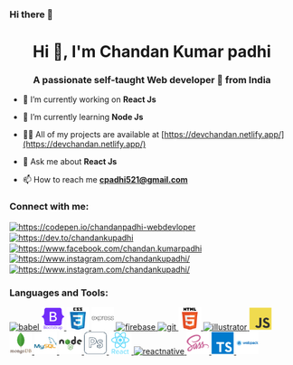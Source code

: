 ### Hi there 👋

<h1 align="center">Hi 👋, I'm Chandan Kumar padhi</h1>
<h3 align="center">A passionate self-taught Web developer 🚀 from India</h3>

- 🔭 I’m currently working on **React Js**

- 🌱 I’m currently learning **Node Js**

- 👨‍💻 All of my projects are available at [https://devchandan.netlify.app/](https://devchandan.netlify.app/)

- 💬 Ask me about **React Js**

- 📫 How to reach me **cpadhi521@gmail.com**

<h3 align="left">Connect with me:</h3>
<p align="left">
<a href="https://codepen.io/https://codepen.io/chandanpadhi-webdevloper" target="blank"><img align="center" src="https://cdn.jsdelivr.net/npm/simple-icons@3.0.1/icons/codepen.svg" alt="https://codepen.io/chandanpadhi-webdevloper" height="30" width="40" /></a>
<a href="https://dev.to/https://dev.to/chandankupadhi" target="blank"><img align="center" src="https://cdn.jsdelivr.net/npm/simple-icons@3.0.1/icons/dev-dot-to.svg" alt="https://dev.to/chandankupadhi" height="30" width="40" /></a>
<a href="https://fb.com/https://www.facebook.com/chandan.kumarpadhi" target="blank"><img align="center" src="https://cdn.jsdelivr.net/npm/simple-icons@3.0.1/icons/facebook.svg" alt="https://www.facebook.com/chandan.kumarpadhi" height="30" width="40" /></a>
<a href="https://instagram.com/https://www.instagram.com/chandankupadhi/" target="blank"><img align="center" src="https://cdn.jsdelivr.net/npm/simple-icons@3.0.1/icons/instagram.svg" alt="https://www.instagram.com/chandankupadhi/" height="30" width="40" /></a>
<a href="https://twitter.com/https://twitter.com/ChandankuPadhi" target="blank"><img align="center" src="https://cdn.jsdelivr.net/npm/simple-icons@3.0.1/icons/twitter.svg" alt="https://www.instagram.com/chandankupadhi/" height="30" width="40" /></a>
</p>

<h3 align="left">Languages and Tools:</h3>
<p align="left"> <a href="https://babeljs.io/" target="_blank"> <img src="https://www.vectorlogo.zone/logos/babeljs/babeljs-icon.svg" alt="babel" width="40" height="40"/> </a> <a href="https://getbootstrap.com" target="_blank"> <img src="https://raw.githubusercontent.com/devicons/devicon/master/icons/bootstrap/bootstrap-plain-wordmark.svg" alt="bootstrap" width="40" height="40"/> </a> <a href="https://www.w3schools.com/css/" target="_blank"> <img src="https://raw.githubusercontent.com/devicons/devicon/master/icons/css3/css3-original-wordmark.svg" alt="css3" width="40" height="40"/> </a> <a href="https://expressjs.com" target="_blank"> <img src="https://raw.githubusercontent.com/devicons/devicon/master/icons/express/express-original-wordmark.svg" alt="express" width="40" height="40"/> </a> <a href="https://firebase.google.com/" target="_blank"> <img src="https://www.vectorlogo.zone/logos/firebase/firebase-icon.svg" alt="firebase" width="40" height="40"/> </a> <a href="https://git-scm.com/" target="_blank"> <img src="https://www.vectorlogo.zone/logos/git-scm/git-scm-icon.svg" alt="git" width="40" height="40"/> </a> <a href="https://www.w3.org/html/" target="_blank"> <img src="https://raw.githubusercontent.com/devicons/devicon/master/icons/html5/html5-original-wordmark.svg" alt="html5" width="40" height="40"/> </a> <a href="https://www.adobe.com/in/products/illustrator.html" target="_blank"> <img src="https://www.vectorlogo.zone/logos/adobe_illustrator/adobe_illustrator-icon.svg" alt="illustrator" width="40" height="40"/> </a> <a href="https://developer.mozilla.org/en-US/docs/Web/JavaScript" target="_blank"> <img src="https://raw.githubusercontent.com/devicons/devicon/master/icons/javascript/javascript-original.svg" alt="javascript" width="40" height="40"/> </a> <a href="https://www.mongodb.com/" target="_blank"> <img src="https://raw.githubusercontent.com/devicons/devicon/master/icons/mongodb/mongodb-original-wordmark.svg" alt="mongodb" width="40" height="40"/> </a> <a href="https://www.mysql.com/" target="_blank"> <img src="https://raw.githubusercontent.com/devicons/devicon/master/icons/mysql/mysql-original-wordmark.svg" alt="mysql" width="40" height="40"/> </a> <a href="https://nodejs.org" target="_blank"> <img src="https://raw.githubusercontent.com/devicons/devicon/master/icons/nodejs/nodejs-original-wordmark.svg" alt="nodejs" width="40" height="40"/> </a> <a href="https://www.photoshop.com/en" target="_blank"> <img src="https://raw.githubusercontent.com/devicons/devicon/master/icons/photoshop/photoshop-line.svg" alt="photoshop" width="40" height="40"/> </a> <a href="https://reactjs.org/" target="_blank"> <img src="https://raw.githubusercontent.com/devicons/devicon/master/icons/react/react-original-wordmark.svg" alt="react" width="40" height="40"/> </a> <a href="https://reactnative.dev/" target="_blank"> <img src="https://reactnative.dev/img/header_logo.svg" alt="reactnative" width="40" height="40"/> </a> <a href="https://sass-lang.com" target="_blank"> <img src="https://raw.githubusercontent.com/devicons/devicon/master/icons/sass/sass-original.svg" alt="sass" width="40" height="40"/> </a> <a href="https://www.typescriptlang.org/" target="_blank"> <img src="https://raw.githubusercontent.com/devicons/devicon/master/icons/typescript/typescript-original.svg" alt="typescript" width="40" height="40"/> </a> <a href="https://webpack.js.org" target="_blank"> <img src="https://raw.githubusercontent.com/devicons/devicon/d00d0969292a6569d45b06d3f350f463a0107b0d/icons/webpack/webpack-original-wordmark.svg" alt="webpack" width="40" height="40"/> </a> </p>
